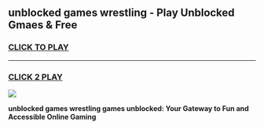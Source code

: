 
## unblocked games wrestling - Play Unblocked Gmaes & Free
<h3>
<a href="https://news.freeplayer.one?title=unblocked_games_wrestling&ref=16F">CLICK TO PLAY</a></h3>
<hr>

<h3>
<a href="https://news.freeplayer.one?title=unblocked_games_wrestling&ref=16F">CLICK 2 PLAY</a>
  
</h3>

<a href="https://news.freeplayer.one?title=unblocked_games_wrestling&ref=16F/"><img src="https://clearcache.store/games.png"></a>


**unblocked games wrestling games unblocked: Your Gateway to Fun and Accessible Online Gaming**
